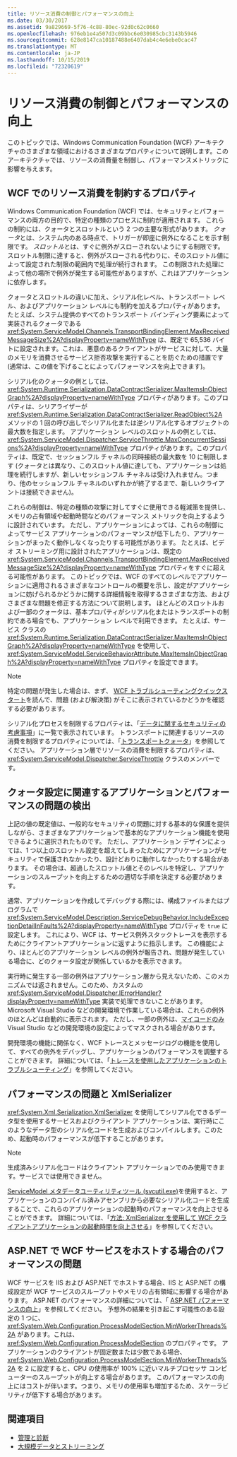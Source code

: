 ```yaml
---
title: リソース消費の制御とパフォーマンスの向上
ms.date: 03/30/2017
ms.assetid: 9a829669-5f76-4c88-80ec-92d0c62c0660
ms.openlocfilehash: 976eb1e4a507d3c09bbc6e030985cbc3143b5946
ms.sourcegitcommit: 628e8147ca10187488e6407dab4c4e6ebe0cac47
ms.translationtype: MT
ms.contentlocale: ja-JP
ms.lasthandoff: 10/15/2019
ms.locfileid: "72320619"
---
```

# <a name="controlling-resource-consumption-and-improving-performance"></a>リソース消費の制御とパフォーマンスの向上
このトピックでは、Windows Communication Foundation (WCF) アーキテクチャのさまざまな領域におけるさまざまなプロパティについて説明します。このアーキテクチャでは、リソースの消費量を制御し、パフォーマンスメトリックに影響を与えます。

## <a name="properties-that-constrain-resource-consumption-in-wcf"></a>WCF でのリソース消費を制約するプロパティ
 Windows Communication Foundation (WCF) では、セキュリティとパフォーマンスの両方の目的で、特定の種類のプロセスに制約が適用されます。 これらの制約には、クォータとスロットルという 2 つの主要な形式があります。 *クォータ*とは、システム内のある時点で、トリガーが即座に例外になることを示す制限です。 *スロットル*とは、すぐに例外がスローされないようにする制限です。 スロットル制限に達すると、例外がスローされる代わりに、そのスロットル値によって設定された制限の範囲内で処理が続行されます。 この制限された処理によって他の場所で例外が発生する可能性がありますが、これはアプリケーションに依存します。

 クォータとスロットルの違いに加え、シリアル化レベル、トランスポート レベル、およびアプリケーション レベルにも制約を加えるプロパティがあります。 たとえば、システム提供のすべてのトランスポート バインディング要素によって実装されるクォータである <xref:System.ServiceModel.Channels.TransportBindingElement.MaxReceivedMessageSize%2A?displayProperty=nameWithType> は、既定で 65,536 バイトに設定されます。これは、悪意のあるクライアントがサービスに対して、大量のメモリを消費させるサービス拒否攻撃を実行することを防ぐための措置です (通常は、この値を下げることによってパフォーマンスを向上できます)。

 シリアル化のクォータの例としては、<xref:System.Runtime.Serialization.DataContractSerializer.MaxItemsInObjectGraph%2A?displayProperty=nameWithType> プロパティがあります。このプロパティは、シリアライザーが <xref:System.Runtime.Serialization.DataContractSerializer.ReadObject%2A> メソッドの 1 回の呼び出しでシリアル化または逆シリアル化するオブジェクトの最大数を指定します。 アプリケーション レベルのスロットルの例としては、<xref:System.ServiceModel.Dispatcher.ServiceThrottle.MaxConcurrentSessions%2A?displayProperty=nameWithType> プロパティがあります。このプロパティは、既定で、セッションフル チャネルの同時接続の最大数を 10 に制限します (クォータとは異なり、このスロットル値に達しても、アプリケーションは処理を続行しますが、新しいセッションフル チャネルは受け入れません。つまり、他のセッションフル チャネルのいずれかが終了するまで、新しいクライアントは接続できません)。

 これらの制御は、特定の種類の攻撃に対してすぐに使用できる軽減策を提供し、メモリの占有領域や起動時間などのパフォーマンス メトリックを向上するように設計されています。 ただし、アプリケーションによっては、これらの制御によってサービス アプリケーションのパフォーマンスが低下したり、アプリケーションがまったく動作しなくなったりする可能性があります。 たとえば、ビデオ ストリーミング用に設計されたアプリケーションは、既定の <xref:System.ServiceModel.Channels.TransportBindingElement.MaxReceivedMessageSize%2A?displayProperty=nameWithType> プロパティをすぐに超える可能性があります。 このトピックでは、WCF のすべてのレベルでアプリケーションに適用されるさまざまなコントロールの概要を示し、設定がアプリケーションに妨げられるかどうかに関する詳細情報を取得するさまざまな方法、およびさまざまな問題を修正する方法について説明します。 ほとんどのスロットルおよび一部のクォータは、基本プロパティがシリアル化またはトランスポートの制約である場合でも、アプリケーション レベルで利用できます。 たとえば、サービス クラスの <xref:System.Runtime.Serialization.DataContractSerializer.MaxItemsInObjectGraph%2A?displayProperty=nameWithType> を使用して、<xref:System.ServiceModel.ServiceBehaviorAttribute.MaxItemsInObjectGraph%2A?displayProperty=nameWithType> プロパティを設定できます。

> [!NOTE]
> 特定の問題が発生した場合は、まず、 [WCF トラブルシューティングクイックスタート](wcf-troubleshooting-quickstart.md)を読んで、問題 (および解決策) がそこに表示されているかどうかを確認する必要があります。

 シリアル化プロセスを制限するプロパティは、「[データに関するセキュリティの考慮事項](./feature-details/security-considerations-for-data.md)」に一覧で表示されています。 トランスポートに関連するリソースの消費を制限するプロパティについては、「[トランスポートクォータ](./feature-details/transport-quotas.md)」を参照してください。 アプリケーション層でリソースの消費を制限するプロパティは、<xref:System.ServiceModel.Dispatcher.ServiceThrottle> クラスのメンバーです。

## <a name="detecting-application-and-performance-issues-related-to-quota-settings"></a>クォータ設定に関連するアプリケーションとパフォーマンスの問題の検出
 上記の値の既定値は、一般的なセキュリティの問題に対する基本的な保護を提供しながら、さまざまなアプリケーションで基本的なアプリケーション機能を使用できるように選択されたものです。 ただし、アプリケーション デザインによっては、1 つ以上のスロットル設定を超えてしまったためにアプリケーションがセキュリティで保護されなかったり、設計どおりに動作しなかったりする場合があります。 その場合は、超過したスロットル値とそのレベルを特定し、アプリケーションのスループットを向上するための適切な手順を決定する必要があります。

 通常、アプリケーションを作成してデバッグする際には、構成ファイルまたはプログラムで <xref:System.ServiceModel.Description.ServiceDebugBehavior.IncludeExceptionDetailInFaults%2A?displayProperty=nameWithType> プロパティを `true` に設定します。 これにより、WCF は、サービス例外スタックトレースを表示するためにクライアントアプリケーションに返すように指示します。 この機能により、ほとんどのアプリケーション レベルの例外が報告され、問題が発生している場合に、どのクォータ設定が関係しているかを表示できます。

 実行時に発生する一部の例外はアプリケーション層から見えないため、このメカニズムでは返されません。このため、カスタムの <xref:System.ServiceModel.Dispatcher.IErrorHandler?displayProperty=nameWithType> 実装で処理できないことがあります。 Microsoft Visual Studio などの開発環境で作業している場合は、これらの例外のほとんどは自動的に表示されます。 ただし、一部の例外は、[マイコードのみ](/visualstudio/debugger/just-my-code)Visual Studio などの開発環境の設定によってマスクされる場合があります。

 開発環境の機能に関係なく、WCF トレースとメッセージログの機能を使用して、すべての例外をデバッグし、アプリケーションのパフォーマンスを調整することができます。 詳細については、「[トレースを使用したアプリケーションのトラブルシューティング](./diagnostics/tracing/using-tracing-to-troubleshoot-your-application.md)」を参照してください。

## <a name="performance-issues-and-xmlserializer"></a>パフォーマンスの問題と XmlSerializer
 <xref:System.Xml.Serialization.XmlSerializer> を使用してシリアル化できるデータ型を使用するサービスおよびクライアント アプリケーションは、実行時にこのようなデータ型のシリアル化コードを生成およびコンパイルします。このため、起動時のパフォーマンスが低下することがあります。

> [!NOTE]
> 生成済みシリアル化コードはクライアント アプリケーションでのみ使用できます。サービスでは使用できません。

 [ServiceModel メタデータユーティリティツール (svcutil.exe)](servicemodel-metadata-utility-tool-svcutil-exe.md)を使用すると、アプリケーションのコンパイル済みアセンブリから必要なシリアル化コードを生成することで、これらのアプリケーションの起動時のパフォーマンスを向上させることができます。 詳細については、「[方法: XmlSerializer を使用して WCF クライアントアプリケーションの起動時間を向上させる](./feature-details/startup-time-of-wcf-client-applications-using-the-xmlserializer.md)」を参照してください。

## <a name="performance-issues-when-hosting-wcf-services-under-aspnet"></a>ASP.NET で WCF サービスをホストする場合のパフォーマンスの問題
 WCF サービスを IIS および ASP.NET でホストする場合、IIS と ASP.NET の構成設定が WCF サービスのスループットやメモリの占有領域に影響する場合があります。  ASP.NET のパフォーマンスの詳細については、「 [ASP.NET パフォーマンスの向上](https://go.microsoft.com/fwlink/?LinkId=186462)」を参照してください。  予想外の結果を引き起こす可能性のある設定の 1 つに、<xref:System.Web.Configuration.ProcessModelSection.MinWorkerThreads%2A> があります。これは、<xref:System.Web.Configuration.ProcessModelSection> のプロパティです。 アプリケーションのクライアントが固定数または少数である場合、<xref:System.Web.Configuration.ProcessModelSection.MinWorkerThreads%2A> を 2 に設定すると、CPU の使用率が 100% に近いマルチプロセッサ コンピューターのスループットが向上する場合があります。 このパフォーマンスの向上にはコストが伴います。つまり、メモリの使用率も増加するため、スケーラビリティが低下する場合があります。

## <a name="see-also"></a>関連項目

- [管理と診断](./diagnostics/index.md)
- [大規模データとストリーミング](./feature-details/large-data-and-streaming.md)
